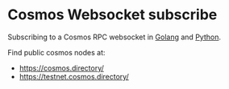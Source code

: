 # Cosmos Websocket subscribe

Subscribing to a Cosmos RPC websocket in [Golang](./main.go) and [Python](./main.py).

Find public cosmos nodes at:
- https://cosmos.directory/
- https://testnet.cosmos.directory/
